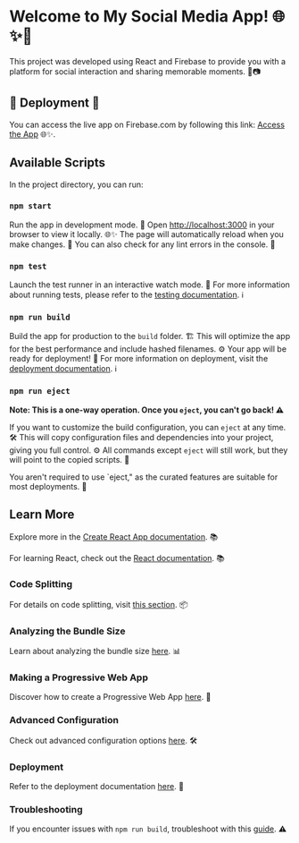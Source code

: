 # Welcome to My Social Media App! 🌐✨📱

This project was developed using React and Firebase to provide you with a platform for social interaction and sharing memorable moments. 📱📷

## 🚀 Deployment 🚀

You can access the live app on Firebase.com by following this link: [Access the App](http://social-media-project-7c026.firebaseapp.com) 🌐✨.

## Available Scripts

In the project directory, you can run:

### `npm start`

Run the app in development mode. 🚀
Open [http://localhost:3000](http://localhost:3000) in your browser to view it locally. 🌐✨
The page will automatically reload when you make changes. 🔄
You can also check for any lint errors in the console. 🚧

### `npm test`

Launch the test runner in an interactive watch mode. 🏃
For more information about running tests, please refer to the [testing documentation](https://facebook.github.io/create-react-app/docs/running-tests). ℹ️

### `npm run build`

Build the app for production to the `build` folder. 🏗️
This will optimize the app for the best performance and include hashed filenames. ⚙️
Your app will be ready for deployment! 🚀
For more information on deployment, visit the [deployment documentation](https://facebook.github.io/create-react-app/docs/deployment). ℹ️

### `npm run eject`

**Note: This is a one-way operation. Once you `eject`, you can't go back! ⚠️**

If you want to customize the build configuration, you can `eject` at any time. 🛠️
This will copy configuration files and dependencies into your project, giving you full control. ⚙️
All commands except `eject` will still work, but they will point to the copied scripts. 🚀

You aren't required to use `eject," as the curated features are suitable for most deployments. 🤝

## Learn More

Explore more in the [Create React App documentation](https://facebook.github.io/create-react-app/docs/getting-started). 📚

For learning React, check out the [React documentation](https://reactjs.org/). 📚

### Code Splitting

For details on code splitting, visit [this section](https://facebook.github.io/create-react-app/docs/code-splitting). 📦

### Analyzing the Bundle Size

Learn about analyzing the bundle size [here](https://facebook.github.io/create-react-app/docs/analyzing-the-bundle-size). 📊

### Making a Progressive Web App

Discover how to create a Progressive Web App [here](https://facebook.github.io/create-react-app/docs/making-a-progressive-web-app). 📱

### Advanced Configuration

Check out advanced configuration options [here](https://facebook.github.io/create-react-app/docs/advanced-configuration). 🛠️

### Deployment

Refer to the deployment documentation [here](https://facebook.github.io/create-react-app/docs/deployment). 🚀

### Troubleshooting

If you encounter issues with `npm run build`, troubleshoot with this [guide](https://facebook.github.io/create-react-app/docs/troubleshooting#npm-run-build-fails-to-minify). ⚠️
